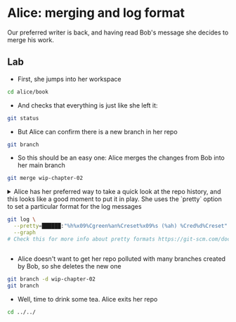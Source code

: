 # Alice: merging and log format

Our preferred writer is back, and having read Bob's message she decides to merge his work. 

## Lab

* First, she jumps into her workspace

```bash
cd alice/book
```

* And checks that everything is just like she left it:

```bash
git status
```

* But Alice can confirm there is a new branch in her repo

```bash
git branch
```

* So this should be an easy one: Alice merges the changes from Bob into her main branch

```bash
git merge wip-chapter-02
```

<details>
<summary>
Alice has her preferred way to take a quick look at the repo history, and this looks
like a good moment to put it in play. She uses the `pretty` option to set a particular
format for the log messages

```bash
git log \
  --pretty=██████:"%h%x09%Cgreen%an%Creset%x09%s (%ah) %Cred%d%Creset" \
  --graph
# Check this for more info about pretty formats https://git-scm.com/docs/pretty-formats
```
</summary>

---
#### Solution

```bash
git log \
  --pretty=format:"%h%x09%Cgreen%an%Creset%x09%s (%ah) %Cred%d%Creset" \
  --graph
```
---
</details>

* Alice doesn't want to get her repo polluted with many branches created by Bob, so she deletes the new one

```bash
git branch -d wip-chapter-02
git branch
```

* Well, time to drink some tea. Alice exits her repo


```bash
cd ../../
```

